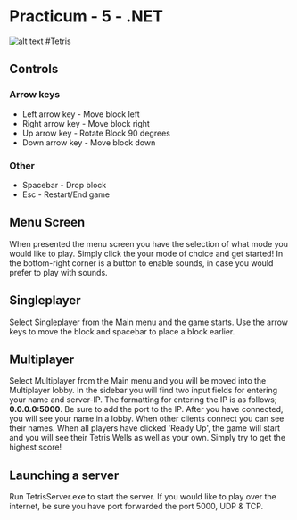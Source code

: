 # Practicum - 5 - .NET
![alt text](https://github.com/huict/practicum-5-net-2020-ex-gamechane-engineers/blob/main/Tetris/TetrisClient/resources/SplashScreen.png)
#Tetris
## Controls
### Arrow keys

 - Left arrow key 	- Move block left
 - Right arrow key 	- Move block right
 - Up arrow key		- Rotate Block 90 degrees
 - Down arrow key - Move block down

### Other
- Spacebar - Drop block
- Esc - Restart/End game

## Menu Screen
When presented the menu screen you have the selection of what mode you would like to play. Simply click the your mode of choice and get started!
In the bottom-right corner is a button to enable sounds, in case you would prefer to play with sounds.

## Singleplayer
Select Singleplayer from the Main menu and the game starts. Use the arrow keys to move the block and spacebar to place a block earlier. 

## Multiplayer
Select Multiplayer from the Main menu and you will be moved into the Multiplayer lobby. In the sidebar you will find two input fields for entering your name and server-IP.
The formatting for entering the IP is as follows; **0.0.0.0:5000**.  Be sure to add the port to the IP.
After you have connected, you will see your name in a lobby. When other clients connect you can see their names. When all players have clicked 'Ready Up', the game will start and you will see their Tetris Wells as well as your own. Simply try to get the highest score!

## Launching a server
Run TetrisServer.exe to start the server. If you would like to play over the internet, be sure you have port forwarded the port 5000, UDP & TCP.

